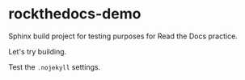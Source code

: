 # rockthedocs-demo
Sphinx build project for testing purposes for Read the Docs practice.

Let's try building.

Test the `.nojekyll` settings.

